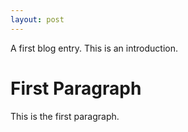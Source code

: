 ```yaml
---
layout: post
---
```


A first blog entry. This is an introduction.

# First Paragraph

This is the first paragraph.
